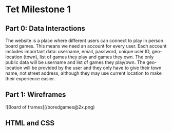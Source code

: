 <h1>Tet Milestone 1</h1>
<h2>Part 0: Data Interactions</h2>
<p>The website is a place where different users can connect to play in person board games.
This means we need an account for every user.
Each account includes important data: username, email, password,
unique user ID, geo-location (town), list of games they play and games they own.
The only public data will be username and list of games they play/own.
The geo-location will be provided by the user and they only have to give their town name,
not street address, although they may use current location to make their experience easier.</p>
<h2>Part 1: Wireframes</h2>
![Board of frames](/boredgames@2x.png)
<h2>HTML and CSS</h2>
